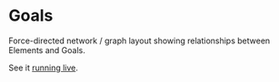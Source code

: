 
# Goals 

Force-directed network / graph layout showing
relationships between Elements and Goals.

See it [running live](https://jonathaneunice.github.io/goals-network/).

